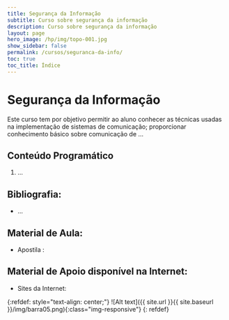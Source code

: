 ```yaml
---
title: Segurança da Informação
subtitle: Curso sobre segurança da informação
description: Curso sobre segurança da informação
layout: page
hero_image: /hp/img/topo-001.jpg
show_sidebar: false
permalink: /cursos/seguranca-da-info/
toc: true
toc_title: Índice
---
```


# Segurança da Informação

Este curso tem por objetivo permitir ao aluno conhecer  as técnicas usadas na implementação de sistemas de comunicação; proporcionar conhecimento básico sobre comunicação de ...
 
## Conteúdo Programático

1.	...


## Bibliografia:

* ...


## Material de Aula:

* Apostila : 


## Material de Apoio disponível na Internet:

* Sites da Internet: 

{:refdef: style="text-align: center;"}
![Alt text]({{ site.url }}{{ site.baseurl }}/img/barra05.png){:class="img-responsive"}
{: refdef}
